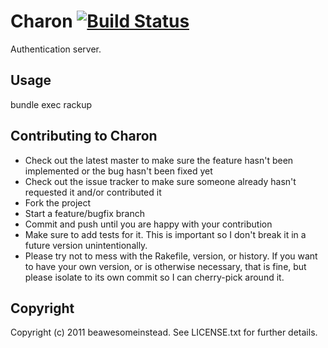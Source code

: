 # Charon [![Build Status](https://secure.travis-ci.org/bai/charon.png)](http://travis-ci.org/bai/charon)

Authentication server.

## Usage

  bundle exec rackup

## Contributing to Charon

* Check out the latest master to make sure the feature hasn't been implemented or the bug hasn't been fixed yet
* Check out the issue tracker to make sure someone already hasn't requested it and/or contributed it
* Fork the project
* Start a feature/bugfix branch
* Commit and push until you are happy with your contribution
* Make sure to add tests for it. This is important so I don't break it in a future version unintentionally.
* Please try not to mess with the Rakefile, version, or history. If you want to have your own version, or is otherwise necessary, that is fine, but please isolate to its own commit so I can cherry-pick around it.

## Copyright

Copyright (c) 2011 beawesomeinstead. See LICENSE.txt for further details.

